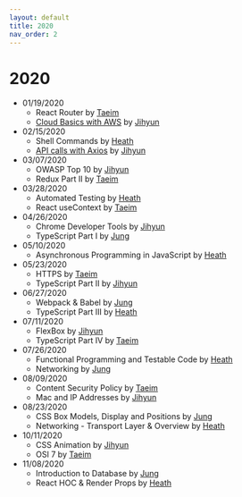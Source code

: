 ```yaml
---
layout: default
title: 2020
nav_order: 2
---
```


# 2020

- 01/19/2020
    - React Router by [Taeim](https://github.com/kwontaeim)
    - [Cloud Basics with AWS](https://github.com/jihyun-um/mo-mokji-web/blob/master/task4_cloud-with-aws.md) by [Jihyun](https://github.com/jihyun-um)
- 02/15/2020
    - Shell Commands by [Heath](https://github.com/heathryu)
    - [API calls with Axios](https://github.com/jihyun-um/mo-mokji-web/tree/task/rest-api-calls) by [Jihyun](https://github.com/jihyun-um)
- 03/07/2020
    - OWASP Top 10 by [Jihyun](https://github.com/jihyun-um)
    - Redux Part II by [Taeim](https://github.com/kwontaeim)
- 03/28/2020
    - Automated Testing by [Heath](https://github.com/heathryu)
    - React useContext by [Taeim](https://github.com/kwontaeim)
- 04/26/2020
    - Chrome Developer Tools by [Jihyun](https://github.com/jihyun-um)
    - TypeScript Part I by [Jung](https://github.com/junglee1101)
- 05/10/2020
    - Asynchronous Programming in JavaScript by [Heath](https://github.com/heathryu)
- 05/23/2020
    - HTTPS by [Taeim](https://github.com/kwontaeim)
    - TypeScript Part II by [Jihyun](https://github.com/jihyun-um)
- 06/27/2020
    - Webpack & Babel by [Jung](https://github.com/junglee1101)
    - TypeScript Part III by [Heath](https://github.com/heathryu)
- 07/11/2020
    - FlexBox by [Jihyun](https://github.com/jihyun-um)
    - TypeScript Part IV by [Taeim](https://github.com/kwontaeim)
- 07/26/2020
    - Functional Programming
and Testable Code by [Heath](https://github.com/heathryu)
    - Networking by [Jung](https://github.com/junglee1101)
- 08/09/2020
    - Content Security Policy by [Taeim](https://github.com/kwontaeim)
    - Mac and IP Addresses by [Jihyun](https://github.com/jihyun-um)
- 08/23/2020
    - CSS Box Models, Display and Positions by [Jung](https://github.com/junglee1101)
    - Networking - Transport Layer & Overview by [Heath](https://github.com/heathryu)
- 10/11/2020
    - CSS Animation by [Jihyun](https://github.com/jihyun-um)
    - OSI 7 by [Taeim](https://github.com/kwontaeim)
- 11/08/2020
    - Introduction to Database by [Jung](https://github.com/junglee1101)
    - React HOC & Render Props by [Heath](https://github.com/heathryu)
   
